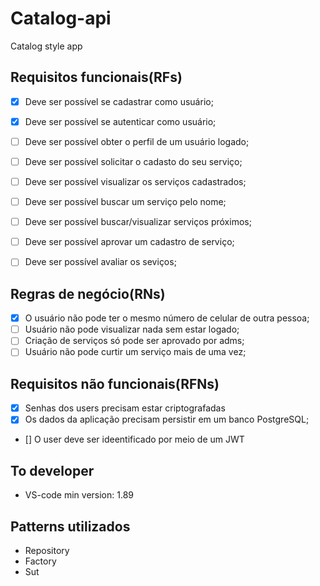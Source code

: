# Catalog-api

Catalog style app

## Requisitos funcionais(RFs)
<!-- tudo que o usuário vai fazer -->
- [x] Deve ser possível se cadastrar como usuário;
- [x] Deve ser possível se autenticar como usuário;
- [ ] Deve ser possível obter o perfil de um usuário logado;
  
- [ ] Deve ser possível solicitar o cadasto do seu serviço;
- [ ] Deve ser possível visualizar os serviços cadastrados;
- [ ] Deve ser possível buscar um serviço pelo nome;
- [ ] Deve ser possível buscar/visualizar serviços próximos;

- [ ] Deve ser possível aprovar um cadastro de serviço;
- [ ] Deve ser possível avaliar os seviços;

## Regras de negócio(RNs)
<!-- sempre associado ao requisito funcional -->
- [x] O usuário não pode ter o mesmo número de celular de outra pessoa;
- [ ] Usuário não pode visualizar nada sem estar logado;
- [ ] Criação de serviços só pode ser aprovado por adms;
- [ ] Usuário não pode curtir um serviço mais de uma vez;

## Requisitos não funcionais(RFNs)
<!-- não parte do cliente -->
- [x] Senhas dos users precisam estar criptografadas
- [x] Os dados da aplicação precisam persistir em um banco PostgreSQL;
- [] O user deve ser ideentificado por meio de um JWT

## To developer
- VS-code min version: 1.89


## Patterns utilizados
- Repository
- Factory
- Sut